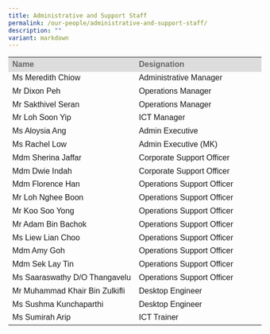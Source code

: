 ```yaml
---
title: Administrative and Support Staff
permalink: /our-people/administrative-and-support-staff/
description: ""
variant: markdown
---
```

<table style="width: 580px">
	<colgroup><col style="width:50%"><col style="width:50%"></colgroup>
	<tbody><tr>
		<th style="line-height:1.3; font-size:16px; font-family:Arial; text-align:justify;background-color:#DDD; color:#666">Name</th>
		<th style="line-height:1.3; font-size:16px; font-family:Arial; text-align:justify;background-color:#DDD; color:#666">Designation</th>
	</tr>
	<tr>
		<td style="line-height:1.3; font-size:16px; font-family:Arial; text-align:justify;">Ms Meredith Chiow</td> 
		<td style="line-height:1.3; font-size:16px; font-family:Arial; text-align:justify;">Administrative Manager</td>
	</tr>
	<tr>
		<td style="line-height:1.3; font-size:16px; font-family:Arial; text-align:justify;">Mr Dixon Peh</td> 
		<td style="line-height:1.3; font-size:16px; font-family:Arial; text-align:justify;">Operations Manager</td>
	</tr>
	<tr>
		<td style="line-height:1.3; font-size:16px; font-family:Arial; text-align:justify;">Mr Sakthivel Seran</td> 
		<td style="line-height:1.3; font-size:16px; font-family:Arial; text-align:justify;">Operations Manager</td>
	</tr>
	<tr>
		<td style="line-height:1.3; font-size:16px; font-family:Arial; text-align:justify;">Mr Loh Soon Yip</td> 
		<td style="line-height:1.3; font-size:16px; font-family:Arial; text-align:justify;">ICT Manager </td>
	</tr>
	<tr>
		<td style="line-height:1.3; font-size:16px; font-family:Arial; text-align:justify;">Ms Aloysia Ang </td> 
		<td style="line-height:1.3; font-size:16px; font-family:Arial; text-align:justify;">Admin Executive</td>
	</tr>
		<tr>
		<td style="line-height:1.3; font-size:16px; font-family:Arial; text-align:justify;">Ms Rachel Low </td> 
		<td style="line-height:1.3; font-size:16px; font-family:Arial; text-align:justify;">Admin Executive (MK)</td>
	</tr>
	<tr>
		<td style="line-height:1.3; font-size:16px; font-family:Arial; text-align:justify;">Mdm Sherina Jaffar </td> 
		<td style="line-height:1.3; font-size:16px; font-family:Arial; text-align:justify;">Corporate Support Officer</td>
	</tr>
	<tr>
		<td style="line-height:1.3; font-size:16px; font-family:Arial; text-align:justify;">Mdm Dwie Indah</td> 
		<td style="line-height:1.3; font-size:16px; font-family:Arial; text-align:justify;">Corporate Support Officer</td>
	</tr>
	<tr>
		<td style="line-height:1.3; font-size:16px; font-family:Arial; text-align:justify;">Mdm Florence Han</td> 
		<td style="line-height:1.3; font-size:16px; font-family:Arial; text-align:justify;">Operations Support Officer</td>
	</tr>
	<tr>
		<td style="line-height:1.3; font-size:16px; font-family:Arial; text-align:justify;">Mr Loh Nghee Boon</td> 
		<td style="line-height:1.3; font-size:16px; font-family:Arial; text-align:justify;">Operations Support Officer</td>
	</tr>
	<tr>
		<td style="line-height:1.3; font-size:16px; font-family:Arial; text-align:justify;">Mr Koo Soo Yong</td> 
		<td style="line-height:1.3; font-size:16px; font-family:Arial; text-align:justify;">Operations Support Officer</td>
	</tr>
	<tr>
		<td style="line-height:1.3; font-size:16px; font-family:Arial; text-align:justify;">Mr Adam Bin Bachok</td> 
		<td style="line-height:1.3; font-size:16px; font-family:Arial; text-align:justify;">Operations Support Officer</td>
	</tr>
	<tr>
		<td style="line-height:1.3; font-size:16px; font-family:Arial; text-align:justify;">Ms Liew Lian Choo</td> 
		<td style="line-height:1.3; font-size:16px; font-family:Arial; text-align:justify;">Operations Support Officer</td>
	</tr>
	<tr>
		<td style="line-height:1.3; font-size:16px; font-family:Arial; text-align:justify;">Mdm Amy Goh</td> 
		<td style="line-height:1.3; font-size:16px; font-family:Arial; text-align:justify;">Operations Support Officer</td>
	</tr>
	<tr>
		<td style="line-height:1.3; font-size:16px; font-family:Arial; text-align:justify;">Mdm Sek Lay Tin</td> 
		<td style="line-height:1.3; font-size:16px; font-family:Arial; text-align:justify;">Operations Support Officer</td>
	</tr>
	<tr>
		<td style="line-height:1.3; font-size:16px; font-family:Arial; text-align:justify;">Ms Saaraswathy D/O Thangavelu </td> 
		<td style="line-height:1.3; font-size:16px; font-family:Arial; text-align:justify;">Operations Support Officer</td>
	</tr>
	<tr>
		<td style="line-height:1.3; font-size:16px; font-family:Arial; text-align:justify;">Mr Muhammad Khair Bin Zulkifli</td> 
		<td style="line-height:1.3; font-size:16px; font-family:Arial; text-align:justify;">Desktop Engineer</td>
	</tr>
	<tr>
		<td style="line-height:1.3; font-size:16px; font-family:Arial; text-align:justify;">Ms Sushma Kunchaparthi</td> 
		<td style="line-height:1.3; font-size:16px; font-family:Arial; text-align:justify;">Desktop Engineer</td>
	</tr>
	<tr>
		<td style="line-height:1.3; font-size:16px; font-family:Arial; text-align:justify;">Ms Sumirah Arip</td> 
		<td style="line-height:1.3; font-size:16px; font-family:Arial; text-align:justify;">ICT Trainer</td>
	</tr>
</tbody></table>